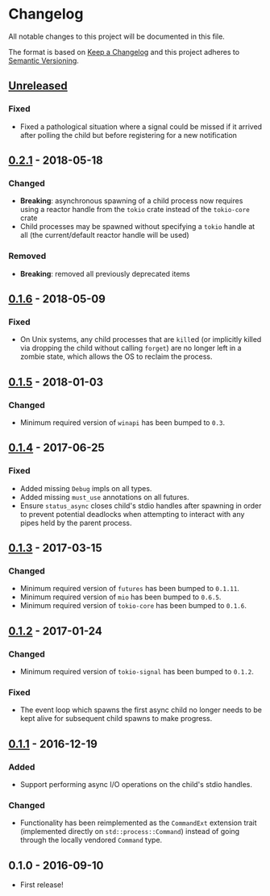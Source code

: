 # Changelog
All notable changes to this project will be documented in this file.

The format is based on [Keep a Changelog](http://keepachangelog.com/en/1.0.0/)
and this project adheres to [Semantic Versioning](http://semver.org/spec/v2.0.0.html).

## [Unreleased]
### Fixed
- Fixed a pathological situation where a signal could be missed if it arrived
after polling the child but before registering for a new notification

## [0.2.1] - 2018-05-18
### Changed
- **Breaking**: asynchronous spawning of a child process now requires using a
reactor handle from the `tokio` crate instead of the `tokio-core` crate
- Child processes may be spawned without specifying a `tokio` handle at all
(the current/default reactor handle will be used)
### Removed
- **Breaking**: removed all previously deprecated items

## [0.1.6] - 2018-05-09
### Fixed
- On Unix systems, any child processes that are `kill`ed (or implicitly killed
via dropping the child without calling `forget`) are no longer left in a zombie
state, which allows the OS to reclaim the process.

## [0.1.5] - 2018-01-03
### Changed
- Minimum required version of `winapi` has been bumped to `0.3`.

## [0.1.4] - 2017-06-25
### Fixed
- Added missing `Debug` impls on all types.
- Added missing `must_use` annotations on all futures.
- Ensure `status_async` closes child's stdio handles after spawning in order
to prevent potential deadlocks when attempting to interact with any pipes held
by the parent process.

## [0.1.3] - 2017-03-15
### Changed
- Minimum required version of `futures` has been bumped to `0.1.11`.
- Minimum required version of `mio` has been bumped to `0.6.5`.
- Minimum required version of `tokio-core` has been bumped to `0.1.6`.

## [0.1.2] - 2017-01-24
### Changed
- Minimum required version of `tokio-signal` has been bumped to `0.1.2`.
### Fixed
- The event loop which spawns the first async child no longer needs to be kept
alive for subsequent child spawns to make progress.

## [0.1.1] - 2016-12-19
### Added
- Support performing async I/O operations on the child's stdio handles.
### Changed
- Functionality has been reimplemented as the `CommandExt` extension trait
(implemented directly on `std::process::Command`) instead of going through
the locally vendored `Command` type.

## 0.1.0 - 2016-09-10
- First release!

[Unreleased]: https://github.com/alexcrichton/tokio-process/compare/0.2.1...HEAD
[0.2.1]: https://github.com/alexcrichton/tokio-process/compare/0.1.6...0.2.1
[0.1.6]: https://github.com/alexcrichton/tokio-process/compare/0.1.5...0.1.6
[0.1.5]: https://github.com/alexcrichton/tokio-process/compare/0.1.4...0.1.5
[0.1.4]: https://github.com/alexcrichton/tokio-process/compare/0.1.3...0.1.4
[0.1.3]: https://github.com/alexcrichton/tokio-process/compare/0.1.2...0.1.3
[0.1.2]: https://github.com/alexcrichton/tokio-process/compare/0.1.1...0.1.2
[0.1.1]: https://github.com/alexcrichton/tokio-process/compare/0.1.0...0.1.1

